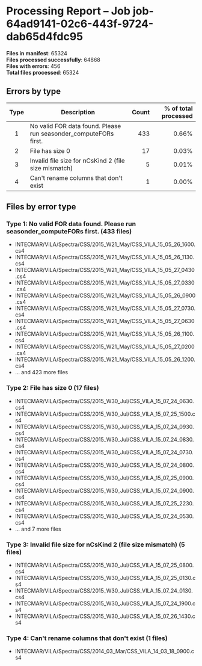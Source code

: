# Processing Report – Job job-64ad9141-02c6-443f-9724-dab65d4fdc95

**Files in manifest**: 65324  
**Files processed successfully**: 64868  
**Files with errors**: 456  
**Total files processed**: 65324  

## Errors by type

| Type | Description | Count | % of total processed |
| :--: | ----------- | -------: | ---------------------: |
| 1 | No valid FOR data found. Please run seasonder_computeFORs first. | 433 | 0.66% |
| 2 | File has size 0 | 17 | 0.03% |
| 3 | Invalid file size for nCsKind 2 (file size mismatch) | 5 | 0.01% |
| 4 | Can't rename columns that don't exist | 1 | 0.00% |

## Files by error type

### Type 1: No valid FOR data found. Please run seasonder_computeFORs first. (433 files)

- INTECMAR/VILA/Spectra/CSS/2015_W21_May/CSS_VILA_15_05_26_1600.cs4
- INTECMAR/VILA/Spectra/CSS/2015_W21_May/CSS_VILA_15_05_26_1130.cs4
- INTECMAR/VILA/Spectra/CSS/2015_W21_May/CSS_VILA_15_05_27_0430.cs4
- INTECMAR/VILA/Spectra/CSS/2015_W21_May/CSS_VILA_15_05_27_0330.cs4
- INTECMAR/VILA/Spectra/CSS/2015_W21_May/CSS_VILA_15_05_26_0900.cs4
- INTECMAR/VILA/Spectra/CSS/2015_W21_May/CSS_VILA_15_05_27_0730.cs4
- INTECMAR/VILA/Spectra/CSS/2015_W21_May/CSS_VILA_15_05_27_0630.cs4
- INTECMAR/VILA/Spectra/CSS/2015_W21_May/CSS_VILA_15_05_26_1100.cs4
- INTECMAR/VILA/Spectra/CSS/2015_W21_May/CSS_VILA_15_05_27_0200.cs4
- INTECMAR/VILA/Spectra/CSS/2015_W21_May/CSS_VILA_15_05_26_1200.cs4
- ... and 423 more files

### Type 2: File has size 0 (17 files)

- INTECMAR/VILA/Spectra/CSS/2015_W30_Jul/CSS_VILA_15_07_24_0630.cs4
- INTECMAR/VILA/Spectra/CSS/2015_W30_Jul/CSS_VILA_15_07_25_1500.cs4
- INTECMAR/VILA/Spectra/CSS/2015_W30_Jul/CSS_VILA_15_07_24_0930.cs4
- INTECMAR/VILA/Spectra/CSS/2015_W30_Jul/CSS_VILA_15_07_24_0830.cs4
- INTECMAR/VILA/Spectra/CSS/2015_W30_Jul/CSS_VILA_15_07_24_0730.cs4
- INTECMAR/VILA/Spectra/CSS/2015_W30_Jul/CSS_VILA_15_07_24_0800.cs4
- INTECMAR/VILA/Spectra/CSS/2015_W30_Jul/CSS_VILA_15_07_25_0900.cs4
- INTECMAR/VILA/Spectra/CSS/2015_W30_Jul/CSS_VILA_15_07_24_0900.cs4
- INTECMAR/VILA/Spectra/CSS/2015_W30_Jul/CSS_VILA_15_07_25_2230.cs4
- INTECMAR/VILA/Spectra/CSS/2015_W30_Jul/CSS_VILA_15_07_24_0530.cs4
- ... and 7 more files

### Type 3: Invalid file size for nCsKind 2 (file size mismatch) (5 files)

- INTECMAR/VILA/Spectra/CSS/2015_W30_Jul/CSS_VILA_15_07_25_0800.cs4
- INTECMAR/VILA/Spectra/CSS/2015_W30_Jul/CSS_VILA_15_07_25_0130.cs4
- INTECMAR/VILA/Spectra/CSS/2015_W30_Jul/CSS_VILA_15_07_24_0130.cs4
- INTECMAR/VILA/Spectra/CSS/2015_W30_Jul/CSS_VILA_15_07_24_1900.cs4
- INTECMAR/VILA/Spectra/CSS/2015_W30_Jul/CSS_VILA_15_07_26_1430.cs4

### Type 4: Can't rename columns that don't exist (1 files)

- INTECMAR/VILA/Spectra/CSS/2014_03_Mar/CSS_VILA_14_03_18_0900.cs4
